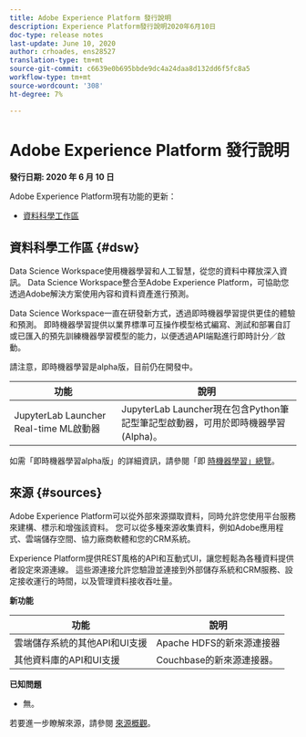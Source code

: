 ```yaml
---
title: Adobe Experience Platform 發行說明
description: Experience Platform發行說明2020年6月10日
doc-type: release notes
last-update: June 10, 2020
author: crhoades, ens28527
translation-type: tm+mt
source-git-commit: c6639e0b695bbde9dc4a24daa8d132dd6f5fc8a5
workflow-type: tm+mt
source-wordcount: '308'
ht-degree: 7%

---
```



# Adobe Experience Platform 發行說明

**發行日期: 2020 年 6 月 10 日**

Adobe Experience Platform現有功能的更新：

- [資料科學工作區](#dsw)

## 資料科學工作區 {#dsw}

Data Science Workspace使用機器學習和人工智慧，從您的資料中釋放深入資訊。 Data Science Workspace整合至Adobe Experience Platform，可協助您透過Adobe解決方案使用內容和資料資產進行預測。

Data Science Workspace一直在研發新方式，透過即時機器學習提供更佳的體驗和預測。 即時機器學習提供以業界標準可互操作模型格式編寫、測試和部署自訂或已匯入的預先訓練機器學習模型的能力，以便透過API端點進行即時計分／啟動。

請注意，即時機器學習是alpha版，目前仍在開發中。

| 功能 | 說明 |
|--- | ---|
| JupyterLab Launcher Real-time ML啟動器 | JupyterLab Launcher現在包含Python筆記型筆記型啟動器，可用於即時機器學習(Alpha)。 |

如需「即時機器學習alpha版」的詳細資訊，請參閱「即 [時機器學習」總覽](../../data-science-workspace/real-time-machine-learning/home.md)。

## 來源 {#sources}

Adobe Experience Platform可以從外部來源擷取資料，同時允許您使用平台服務來建構、標示和增強該資料。 您可以從多種來源收集資料，例如Adobe應用程式、雲端儲存空間、協力廠商軟體和您的CRM系統。

Experience Platform提供REST風格的API和互動式UI，讓您輕鬆為各種資料提供者設定來源連線。 這些源連接允許您驗證並連接到外部儲存系統和CRM服務、設定接收運行的時間，以及管理資料接收吞吐量。

**新功能**

| 功能 | 說明 |
| ------- | ----------- |
| 雲端儲存系統的其他API和UI支援 | Apache HDFS的新來源連接器 |
| 其他資料庫的API和UI支援 | Couchbase的新來源連接器。 |

**已知問題**

- 無。

若要進一步瞭解來源，請參閱 [來源概觀](../../sources/home.md)。
